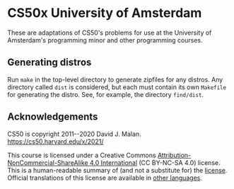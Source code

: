 # CS50x University of Amsterdam

These are adaptations of CS50's problems for use at the University of Amsterdam's programming minor and other programming courses.

## Generating distros

Run `make` in the top-level directory to generate zipfiles for any distros. Any directory called `dist` is considered, but each must contain its own `Makefile` for generating the distro. See, for example, the directory `find/dist`.

## Acknowledgements

CS50 is copyright 2011--2020 David J. Malan. https://cs50.harvard.edu/x/2021/

This course is licensed under a Creative Commons [Attribution-NonCommercial-ShareAlike 4.0 International](https://creativecommons.org/licenses/by-nc-sa/4.0/) (CC BY-NC-SA 4.0) license. This is a human-readable summary of (and not a substitute for) the [license](https://creativecommons.org/licenses/by-nc-sa/4.0/legalcode). Official translations of this license are available in [other languages](https://creativecommons.org/licenses/by-nc-sa/4.0/legalcode#languages).

